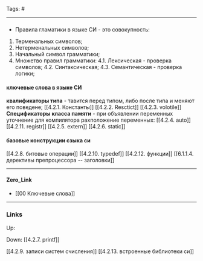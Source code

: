 Tags: #
***
###
- Правила гламатики в языке СИ - это совокупность: 
1) Терменальных символов;
2) Нетерменальных символов;
3) Начальный символ грамматики;
4) Множетво правил грамматики:
		4.1. Лексическая - проверка символов;
		4.2. Синтаксическая;
		4.3. Семантическая - проверка логики;
		
#### ключевые слова в языке СИ
**квалификаторы типа** - тавится перед типом, либо после типа и меняют его поведене;
[[4.2.1. Константы]]
[[4.2.2. Resctict]]
[[4.2.3. volotile]]
**Спецификаторы класса памяти** - при объявлении переменных уточнение для компилятора рахположение переменных:
[[4.2.4. auto]]
[[4.2.11. registr]]
[[4.2.5. extern]]
[[4.2.6. static]]

#### базовые конструкции сзыка си
[[4.2.8. битовые операции]]
[[4.2.10. typedef]]
[[4.2.12. функции]]
[[6.1.1.4. дерективы препроцессора -- заголовки]]
***
#### Zero_Link
- [[00 Ключевые слова]]
***
### Links
Up:

Down:
[[4.2.7. printf]]

[[4.2.9. записи систем счисления]]
[[4.2.13. встроенные библиотеки си]]



